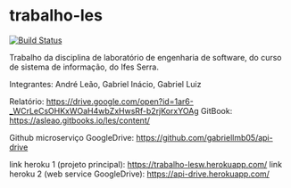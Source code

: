 # trabalho-les

[![Build Status](https://travis-ci.org/gabriellmb05/trabalho-les.svg?branch=master)](https://travis-ci.org/gabriellmb05/trabalho-les)

Trabalho da disciplina de laboratório de engenharia de software, do curso de sistema de informação, do Ifes Serra.

Integrantes:
André Leão,
Gabriel Inácio,
Gabriel Luiz

Relatório: https://drive.google.com/open?id=1ar6-_WCrLeCsOHKxWOaH4wbZxHwsRf-b2rjKorxYOAg
GitBook: https://asleao.gitbooks.io/les/content/

Github microserviço GoogleDrive: https://github.com/gabriellmb05/api-drive

link heroku 1 (projeto principal): https://trabalho-lesw.herokuapp.com/
link heroku 2 (web service GoogleDrive): https://api-drive.herokuapp.com/
